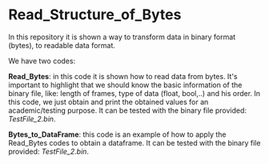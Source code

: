 # Read_Structure_of_Bytes

In this repository it is shown a way to transform data in binary format (bytes), to readable data format.

We have two codes:

**Read_Bytes**: in this code it is shown how to read data from bytes. It's important to highlight that we should know the basic information of the binary file, like: length of frames, type of data (float, bool,..) and his order. In this code, we just obtain and print the obtained values for an academic/testing purpose. It can be tested with the binary file provided: *TestFile_2.bin*.


**Bytes_to_DataFrame**: this code is an example of how to apply the Read_Bytes codes to obtain a dataframe. It can be tested with the binary file provided: *TestFile_2.bin*.

